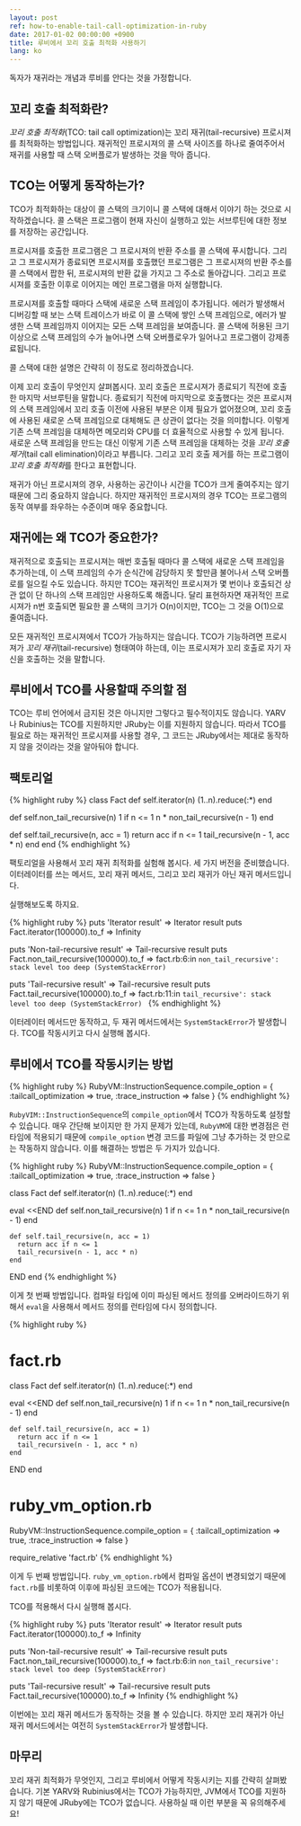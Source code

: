 ```yaml
---
layout: post
ref: how-to-enable-tail-call-optimization-in-ruby
date: 2017-01-02 00:00:00 +0900
title: 루비에서 꼬리 호출 최적화 사용하기
lang: ko
---
```


독자가 재귀라는 개념과 루비를 안다는 것을 가정합니다.

## 꼬리 호출 최적화란?

*꼬리 호출 최적화*(TCO: tail call optimization)는 꼬리 재귀(tail-recursive) 프로시져를 최적화하는 방법입니다. 재귀적인 프로시져의 콜 스택 사이즈를 하나로 줄여주어서 재귀를 사용할 때 스택 오버플로가 발생하는 것을 막아 줍니다.

## TCO는 어떻게 동작하는가?

TCO가 최적화하는 대상이 콜 스택의 크기이니 콜 스택에 대해서 이야기 하는 것으로 시작하겠습니다. 콜 스택은 프로그램이 현재 자신이 실행하고 있는 서브루틴에 대한 정보를 저장하는 공간입니다. 

프로시져를 호출한 프로그램은 그 프로시져의 반환 주소를 콜 스택에 푸시합니다. 그리고 그 프로시져가 종료되면 프로시져를 호출했던 프로그램은 그 프로시져의 반환 주소를 콜 스택에서 팝한 뒤, 프로시져의 반환 값을 가지고 그 주소로 돌아갑니다. 그리고 프로시져를 호출한 이후로 이어지는 메인 프로그램을 마저 실행합니다. 

프로시져를 호출할 때마다 스택에 새로운 스택 프레임이 추가됩니다. 에러가 발생해서 디버깅할 때 보는 스택 트레이스가 바로 이 콜 스택에 쌓인 스택 프레임으로, 에러가 발생한 스택 프레임까지 이어지는 모든 스택 프레임을 보여줍니다. 콜 스택에 허용된 크기 이상으로 스택 프레임의 수가 늘어나면 스택 오버플로우가 일어나고 프로그램이 강제종료됩니다.

콜 스택에 대한 설명은 간략히 이 정도로 정리하겠습니다.

이제 꼬리 호출이 무엇인지 살펴봅시다. 꼬리 호출은 프로시져가 종료되기 직전에 호출한 마지막 서브루틴을 말합니다. 종료되기 직전에 마지막으로 호출했다는 것은 프로시져의 스택 프레임에서 꼬리 호출 이전에 사용된 부분은 이제 필요가 없어졌으며, 꼬리 호출에 사용된 새로운 스택 프레임으로 대체해도 큰 상관이 없다는 것을 의미합니다. 이렇게 기존 스택 프레임을 대체하면 메모리와 CPU를 더 효율적으로 사용할 수 있게 됩니다. 새로운 스택 프레임을 만드는 대신 이렇게 기존 스택 프레임을 대체하는 것을 *꼬리 호출 제거*(tail call elimination)이라고 부릅니다. 그리고 꼬리 호출 제거를 하는 프로그램이 *꼬리 호출 최적화*를 한다고 표현합니다. 

재귀가 아닌 프로시져의 경우, 사용하는 공간이나 시간을 TCO가 크게 줄여주지는 않기 때문에  그리 중요하지 않습니다. 하지만 재귀적인 프로시져의 경우 TCO는 프로그램의 동작 여부를 좌우하는 수준이며 매우 중요합니다.

## 재귀에는 왜 TCO가 중요한가?

재귀적으로 호출되는 프로시져는 매번 호출될 때마다 콜 스택에 새로운 스택 프레임을 추가하는데, 이 스택 프레임의 수가 순식간에 감당하지 못 할만큼 불어나서 스택 오버플로를 일으킬 수도 있습니다. 하지만 TCO는 재귀적인 프로시져가 몇 번이나 호출되건 상관 없이 단 하나의 스택 프레임만 사용하도록 해줍니다. 달리 표현하자면 재귀적인 프로시져가 n번 호출되면 필요한 콜 스택의 크기가 O(n)이지만, TCO는 그 것을 O(1)으로 줄여줍니다.

모든 재귀적인 프로시져에서 TCO가 가능하지는 않습니다. TCO가 기능하려면 프로시져가 *꼬리 재귀*(tail-recursive) 형태여야 하는데, 이는 프로시져가 꼬리 호출로 자기 자신을 호출하는 것을 말합니다. 

## 루비에서 TCO를 사용할때 주의할 점

TCO는 루비 언어에서 금지된 것은 아니지만 그렇다고 필수적이지도 않습니다. YARV나 Rubinius는 TCO를 지원하지만 JRuby는 이를 지원하지 않습니다. 따라서 TCO를 필요로 하는 재귀적인 프로시져를 사용할 경우, 그 코드는 JRuby에서는 제대로 동작하지 않을 것이라는 것을 알아둬야 합니다. 

## 팩토리얼

{% highlight ruby %}
class Fact
  def self.iterator(n)
    (1..n).reduce(:*)
  end

  def self.non_tail_recursive(n)
    1 if n <= 1 
    n * non_tail_recursive(n - 1)
  end

  def self.tail_recursive(n, acc = 1)
    return acc if n <= 1
    tail_recursive(n - 1, acc * n)
  end
end 
{% endhighlight %}

팩토리얼을 사용해서 꼬리 재귀 최적화를 실험해 봅시다. 세 가지 버전을 준비했습니다. 이터레이터를 쓰는 메서드, 꼬리 재귀 메서드, 그리고 꼬리 재귀가 아닌 재귀 메서드입니다.

실행해보도록 하지요.

{% highlight ruby %}
puts 'Iterator result'
=> Iterator result
puts Fact.iterator(100000).to_f
=> Infinity

puts 'Non-tail-recursive result'
=> Tail-recursive result
puts Fact.non_tail_recursive(100000).to_f
=> fact.rb:6:in `non_tail_recursive': stack level too deep (SystemStackError) `

puts 'Tail-recursive result'
=> Tail-recursive result
puts Fact.tail_recursive(100000).to_f
=> fact.rb:11:in `tail_recursive': stack level too deep (SystemStackError) `
{% endhighlight %}

이터레이터 메서드만 동작하고, 두 재귀 메서드에서는 `SystemStackError`가 발생합니다. TCO를 작동시키고 다시 실행해 봅시다. 

## 루비에서 TCO를 작동시키는 방법

{% highlight ruby %}
RubyVM::InstructionSequence.compile_option = {
  :tailcall_optimization => true,
  :trace_instruction => false
}
{% endhighlight %}

`RubyVIM::InstructionSequence`의 `compile_option`에서 TCO가 작동하도록 설정할 수 있습니다. 매우 간단해 보이지만 한 가지 문제가 있는데, `RubyVM`에 대한 변경점은 런타임에 적용되기 때문에 `compile_option` 변경 코드를 파일에 그냥 추가하는 것 만으로는 작동하지 않습니다. 이를 해결하는 방법은 두 가지가 있습니다.

{% highlight ruby %}
RubyVM::InstructionSequence.compile_option = {
  :tailcall_optimization => true,
  :trace_instruction => false
}

class Fact
  def self.iterator(n)
    (1..n).reduce(:*)
  end

  eval <<END
    def self.non_tail_recursive(n)
      1 if n <= 1 
      n * non_tail_recursive(n - 1)
    end

    def self.tail_recursive(n, acc = 1)
      return acc if n <= 1
      tail_recursive(n - 1, acc * n)
    end
  END
end 
{% endhighlight %}

이게 첫 번째 방법입니다. 컴파일 타임에 이미 파싱된 메서드 정의를 오버라이드하기 위해서  `eval`을 사용해서 메서드 정의를 런타임에 다시 정의합니다. 

{% highlight ruby %}
# fact.rb
class Fact
  def self.iterator(n)
    (1..n).reduce(:*)
  end

  eval <<END
    def self.non_tail_recursive(n)
      1 if n <= 1 
      n * non_tail_recursive(n - 1)
    end

    def self.tail_recursive(n, acc = 1)
      return acc if n <= 1
      tail_recursive(n - 1, acc * n)
    end
  END
end 

# ruby_vm_option.rb
RubyVM::InstructionSequence.compile_option = {
  :tailcall_optimization => true,
  :trace_instruction => false
}

require_relative 'fact.rb'
{% endhighlight %}

이게 두 번째 방법입니다. `ruby_vm_option.rb`에서 컴파일 옵션이 변경되었기 때문에 `fact.rb`를 비롯하여 이후에 파싱된 코드에는 TCO가 적용됩니다.

TCO를 적용해서 다시 실행해 봅시다.

{% highlight ruby %}
puts 'Iterator result'
=> Iterator result
puts Fact.iterator(100000).to_f
=> Infinity

puts 'Non-tail-recursive result'
=> Tail-recursive result
puts Fact.non_tail_recursive(100000).to_f
=> fact.rb:6:in `non_tail_recursive': stack level too deep (SystemStackError) `

puts 'Tail-recursive result'
=> Tail-recursive result
puts Fact.tail_recursive(100000).to_f
=> Infinity
{% endhighlight %}

이번에는 꼬리 재귀 메서드가 동작하는 것을 볼 수 있습니다. 하지만 꼬리 재귀가 아닌 재귀 메서드에서는 여전히 `SystemStackError`가 발생합니다. 

## 마무리

꼬리 재귀 최적화가 무엇인지, 그리고 루비에서 어떻게 작동시키는 지를 간략히 살펴봤습니다. 기본 YARV와 Rubinius에서는 TCO가 가능하지만, JVM에서 TCO를 지원하지 않기 때문에 JRuby에는 TCO가 없습니다. 사용하실 때 이런 부분을 꼭 유의해주세요!
